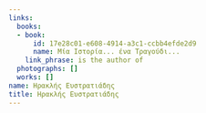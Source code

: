 ```yaml
---
links:
  books:
  - book:
      id: 17e28c01-e608-4914-a3c1-ccbb4efde2d9
      name: Μία Ιστορία... ένα Τραγούδι...
    link_phrase: is the author of
  photographs: []
  works: []
name: Ηρακλής Ευστρατιάδης
title: Ηρακλής Ευστρατιάδης
---
```


